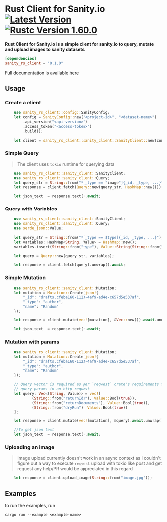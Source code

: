 # Rust Client for Sanity.io &emsp; [![Latest Version]][crates.io] [![Rustc Version 1.60.0]][rustc]

[Latest Version]: https://img.shields.io/crates/v/sanity_rs_client.svg
[crates.io]: https://crates.io/crates/sanity_rs_client
[Rustc Version 1.60.0]: https://img.shields.io/badge/rustc-1.60.0+-lightgray.svg
[rustc]: https://blog.rust-lang.org/2022/04/07/Rust-1.60.0.html


**Rust Client for Sanity.io  is a simple client for sanity.io to query, mutate and upload images to sanity datasets.**

```toml 
[dependencies]
sanity_rs_client = "0.1.0"
```

Full documentation is available [here](https://docs.serde.rs/sanity_rs_client)


## Usage

### Create a client

```rust
    use sanity_rs_client::config::SanityConfig;
    let config = SanityConfig::new("<project-id>", "<dataset-name>")
        .api_version("<api-version>")
        .access_token("<access-token>")
        .build();
    
    let client = sanity_rs_client::sanity_client::SanityClient::new(config);
```

### Simple Query 
> The client uses `tokio` runtime for querying data
```rust    
    use sanity_rs_client::sanity_client::SanityClient;
    use sanity_rs_client::sanity_client::Query;
    let query_str = String::from("*[_type == "image"]{_id, _type, ...}");
    let response = client.fetch(Query::new(query_str, HashMap::new())).unwrap().await;

    let json_text  = response.text().await;
```

### Query with Variables
```rust 
    use sanity_rs_client::sanity_client::SanityClient;
    use sanity_rs_client::sanity_client::Query;
    use serde_json::Value;
    
    let query_str = String::from("*[_type == $type]{_id, _type, ...}");
    let variables: HashMap<String, Value> = HashMap::new();
    variables.insert(String::from("type"), Value::String(String::from("file")));

    let query = Query::new(query_str, variables);

    let response = client.fetch(query).unwrap().await;
```

### Simple Mutation
```rust 
    use sanity_rs_client::sanity_client::Mutation;
    let mutation = Mutation::Create(json!{
        "_id": "drafts.cfeba160-1123-4af9-ad4e-c657d5e537af",
        "_type": "author",
        "name": "Random"
    });

    let response = client.mutate(vec![mutation], &Vec::new()).await.unwrap();

    let json_text  = response.text().await;
```

### Mutation with params 
```rust
    use sanity_rs_client::sanity_client::Mutation;
    let mutation = Mutation::Create(json!{
        "_id": "drafts.cfeba160-1123-4af9-ad4e-c657d5e537af",
        "_type": "author",
        "name": "Random"
    });

    // Query vector is required as per `reqwest` crate's requirements for providing 
    // query params in an http request
    let query: Vec<(String, Value)> = vec![
            (String::from("returnIds"), Value::Bool(true)),
            (String::from("returnDocuments"), Value::Bool(true)),
            (String::from("dryRun"), Value::Bool(true))
    ];

    let response = client.mutate(vec![mutation], &query).await.unwrap();

    //To get json text
    let json_text  = response.text().await;
```

### Uploading an image
> Image upload currently doesn't work in an async context as I couldn't figure out a way
> to execute `reqwest` upload with tokio like post and get request
> any help/PR would be appreciated in this regard 
```rust
    let response = client.upload_image(String::from("image.jpg"));
```

## Examples 
to run the examples, run 
```
cargo run --example <example-name>
```
